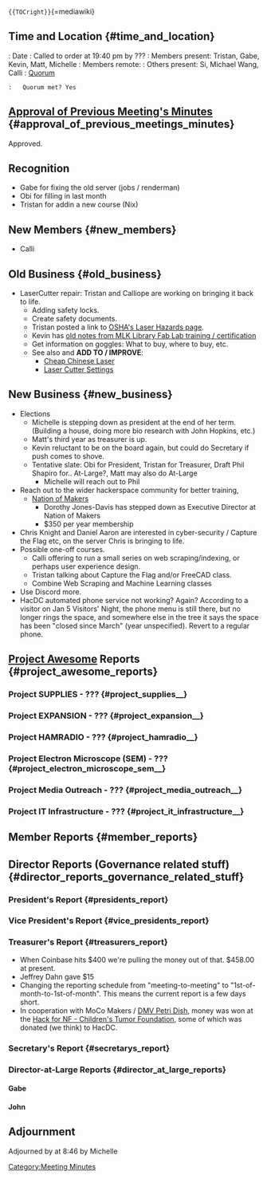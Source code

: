 `{{TOCright}}`{=mediawiki}

## Time and Location {#time_and_location}

:   Date
:   Called to order at 19:40 pm by ???
:   Members present: Tristan, Gabe, Kevin, Matt, Michelle
:   Members remote:
:   Others present: Si, Michael Wang, Calli
:   [Quorum](Quorum)

    :   Quorum met? Yes

## [Approval of Previous Meeting's Minutes](Regular_Member_Meeting_2022_12_13) {#approval_of_previous_meetings_minutes}

Approved.

## Recognition

-   Gabe for fixing the old server (jobs / renderman)
-   Obi for filling in last month
-   Tristan for addin a new course (Nix)

## New Members {#new_members}

-   Calli

## Old Business {#old_business}

-   LaserCutter repair: Tristan and Calliope are working on bringing it
    back to life.
    -   Adding safety locks.
    -   Create safety documents.
    -   Tristan posted a link to [OSHA's Laser Hazards
        page](https://www.osha.gov/laser-hazards).
    -   Kevin has [old notes from MLK Library Fab Lab training /
        certification](https://miskellanie.blogspot.com/2015/09/adventures-in-laser-cutting.html)
    -   Get information on goggles: What to buy, where to buy, etc.
    -   See also and **ADD TO / IMPROVE**:
        -   [Cheap Chinese Laser](Cheap_Chinese_Laser)
        -   [Laser Cutter Settings](Laser_Cutter_Settings)

## New Business {#new_business}

-   Elections
    -   Michelle is stepping down as president at the end of her term.
        (Building a house, doing more bio research with John Hopkins,
        etc.)
    -   Matt's third year as treasurer is up.
    -   Kevin reluctant to be on the board again, but could do Secretary
        if push comes to shove.
    -   Tentative slate: Obi for President, Tristan for Treasurer, Draft
        Phil Shapiro for.. At-Large?, Matt may also do At-Large
        -   Michelle will reach out to Phil
-   Reach out to the wider hackerspace community for better training,
    -   [Nation of Makers](https://www.nationofmakers.us/)
        -   Dorothy Jones-Davis has stepped down as Executive Director
            at Nation of Makers
        -   \$350 per year membership
-   Chris Knight and Daniel Aaron are interested in cyber-security /
    Capture the Flag etc, on the server Chris is bringing to life.
-   Possible one-off courses.
    -   Calli offering to run a small series on web scraping/indexing,
        or perhaps user experience design.
    -   Tristan talking about Capture the Flag and/or FreeCAD class.
    -   Combine Web Scraping and Machine Learning classes
-   Use Discord more.
-   HacDC automated phone service not working? Again? According to a
    visitor on Jan 5 Visitors' Night, the phone menu is still there, but
    no longer rings the space, and somewhere else in the tree it says
    the space has been "closed since March" (year unspecified). Revert
    to a regular phone.

## [Project Awesome](:Category:Project_Awesome) Reports {#project_awesome_reports}

### Project SUPPLIES - ??? {#project_supplies__}

### Project EXPANSION - ??? {#project_expansion__}

### Project HAMRADIO - ??? {#project_hamradio__}

### Project Electron Microscope (SEM) - ??? {#project_electron_microscope_sem__}

### Project Media Outreach - ??? {#project_media_outreach__}

### Project IT Infrastructure - ??? {#project_it_infrastructure__}

## Member Reports {#member_reports}

## Director Reports (Governance related stuff) {#director_reports_governance_related_stuff}

### President's Report {#presidents_report}

### Vice President's Report {#vice_presidents_report}

### Treasurer's Report {#treasurers_report}

-   When Coinbase hits \$400 we're pulling the money out of that.
    \$458.00 at present.
-   Jeffrey Dahn gave \$15
-   Changing the reporting schedule from "meeting-to-meeting" to
    "1st-of-month-to-1st-of-month". This means the current report is a
    few days short.
-   In cooperation with MoCo Makers / [DMV Petri
    Dish](https://discord.gg/amq48RTy), money was won at the [Hack for
    NF - Children's Tumor Foundation](https://hack4nf.bemyapp.com/),
    some of which was donated (we think) to HacDC.

### Secretary's Report {#secretarys_report}

### Director-at-Large Reports {#director_at_large_reports}

#### Gabe

#### John

## Adjournment

Adjourned by at 8:46 by Michelle

[Category:Meeting Minutes](Category:Meeting_Minutes)
